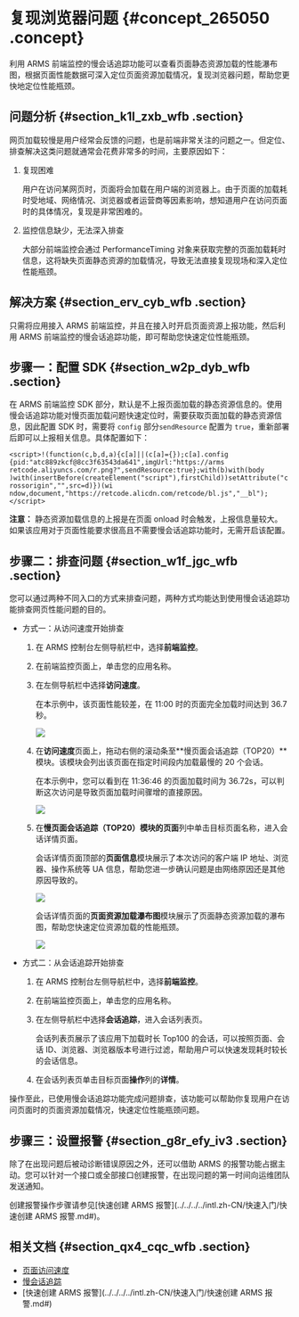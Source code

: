 # 复现浏览器问题 {#concept_265050 .concept}

利用 ARMS 前端监控的慢会话追踪功能可以查看页面静态资源加载的性能瀑布图，根据页面性能数据可深入定位页面资源加载情况，复现浏览器问题，帮助您更快地定位性能瓶颈。

## 问题分析 {#section_k1l_zxb_wfb .section}

网页加载较慢是用户经常会反馈的问题，也是前端非常关注的问题之一。但定位、排查解决这类问题就通常会花费非常多的时间，主要原因如下：

1.  复现困难

    用户在访问某网页时，页面将会加载在用户端的浏览器上。由于页面的加载耗时受地域、网络情况、浏览器或者运营商等因素影响，想知道用户在访问页面时的具体情况，复现是非常困难的。

2.  监控信息缺少，无法深入排查

    大部分前端监控会通过 PerformanceTiming 对象来获取完整的页面加载耗时信息，这将缺失页面静态资源的加载情况，导致无法直接复现现场和深入定位性能瓶颈。


## 解决方案 {#section_erv_cyb_wfb .section}

只需将应用接入 ARMS 前端监控，并且在接入时开启页面资源上报功能，然后利用 ARMS 前端监控的慢会话追踪功能，即可帮助您快速定位性能瓶颈。

## 步骤一：配置 SDK {#section_w2p_dyb_wfb .section}

在 ARMS 前端监控 SDK 部分，默认是不上报页面加载的静态资源信息的。使用慢会话追踪功能对慢页面加载问题快速定位时，需要获取页面加载的静态资源信息，因此配置 SDK 时，需要将 `config` 部分`sendResource` 配置为 `true`，重新部署后即可以上报相关信息。具体配置如下：

``` {#codeblock_8qj_rx2_y7n}
<script>!(function(c,b,d,a){c[a]||(c[a]={});c[a].config
{pid:"atc889zkcf@8cc3f63543da641",imgUrl:"https://arms
retcode.aliyuncs.com/r.png?",sendResource:true};with(b)with(body
)with(insertBefore(createElement("script"),firstChild))setAttribute("c
rossorigin","",src=d)})(wi
ndow,document,"https://retcode.alicdn.com/retcode/bl.js","__bl");
</script>
```

**注意：** 静态资源加载信息的上报是在页面 onload 时会触发，上报信息量较大。如果该应用对于页面性能要求很高且不需要慢会话追踪功能时，无需开启该配置。

## 步骤二：排查问题 {#section_w1f_jgc_wfb .section}

您可以通过两种不同入口的方式来排查问题，两种方式均能达到使用慢会话追踪功能排查网页性能问题的目的。

-   方式一：从访问速度开始排查
    1.  在 ARMS 控制台左侧导航栏中，选择**前端监控**。

    2.  在前端监控页面上，单击您的应用名称。

    3.  在左侧导航栏中选择**访问速度**。

        在本示例中，该页面性能较差，在 11:00 时的页面完全加载时间达到 36.7 秒。

        ![](http://static-aliyun-doc.oss-cn-hangzhou.aliyuncs.com/assets/img/218480/155851412747275_zh-CN.png)

    4.  在**访问速度**页面上，拖动右侧的滚动条至**慢页面会话追踪（TOP20）**模块。该模块会列出该页面在指定时间段内加载最慢的 20 个会话。

        在本示例中，您可以看到在 11:36:46 的页面加载时间为 36.72s，可以判断这次访问是导致页面加载时间骤增的直接原因。

        ![](http://static-aliyun-doc.oss-cn-hangzhou.aliyuncs.com/assets/img/218480/155851412847303_zh-CN.png)

    5.  在**慢页面会话追踪（TOP20）**模块的**页面**列中单击目标页面名称，进入会话详情页面。

        会话详情页面顶部的**页面信息**模块展示了本次访问的客户端 IP 地址、浏览器、操作系统等 UA 信息，帮助您进一步确认问题是由网络原因还是其他原因导致的。

        ![](http://static-aliyun-doc.oss-cn-hangzhou.aliyuncs.com/assets/img/218480/155851412847306_zh-CN.png)

        会话详情页面的**页面资源加载瀑布图**模块展示了页面静态资源加载的瀑布图，帮助您快速定位资源加载的性能瓶颈。

        ![](http://static-aliyun-doc.oss-cn-hangzhou.aliyuncs.com/assets/img/218480/155851412847304_zh-CN.png)

-   方式二：从会话追踪开始排查
    1.  在 ARMS 控制台左侧导航栏中，选择**前端监控**。

    2.  在前端监控页面上，单击您的应用名称。

    3.  在左侧导航栏中选择**会话追踪**，进入会话列表页。

        会话列表页展示了该应用下加载时长 Top100 的会话，可以按照页面、会话 ID、浏览器、浏览器版本号进行过滤，帮助用户可以快速发现耗时较长的会话信息。

    4.  在会话列表页单击目标页面**操作**列的**详情**。

操作至此，已使用慢会话追踪功能完成问题排查，该功能可以帮助你复现用户在访问页面时的页面资源加载情况，快速定位性能瓶颈问题。

## 步骤三：设置报警 {#section_g8r_efy_iv3 .section}

除了在出现问题后被动诊断错误原因之外，还可以借助 ARMS 的报警功能占据主动。您可以针对一个接口或全部接口创建报警，在出现问题的第一时间向运维团队发送通知。

创建报警操作步骤请参见[快速创建 ARMS 报警](../../../../intl.zh-CN/快速入门/快速创建 ARMS 报警.md#)。

## 相关文档 {#section_qx4_cqc_wfb .section}

-   [页面访问速度](intl.zh-CN/前端监控/控制台功能/页面访问速度.md#)
-   [慢会话追踪](intl.zh-CN/前端监控/控制台功能/慢会话追踪.md#)
-   [快速创建 ARMS 报警](../../../../intl.zh-CN/快速入门/快速创建 ARMS 报警.md#)

